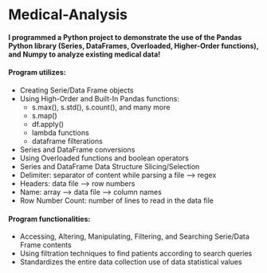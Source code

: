 # Medical-Analysis

#### I programmed a Python project to demonstrate the use of the Pandas Python library (Series, DataFrames, Overloaded, Higher-Order functions), and Numpy to analyze existing medical data!

#### Program utilizes:
- Creating Serie/Data Frame objects
- Using High-Order and Built-In Pandas functions:
  - s.max(), s.std(), s.count(), and many more
  - s.map()
  - df.apply()
  - lambda functions
  - dataframe filterations
- Series and DataFrame conversions
- Using Overloaded functions and boolean operators
- Series and DataFrame Data Structure Slicing/Selection
- Delimiter: separator of content while parsing a file --> regex
- Headers: data file --> row numbers
- Name: array --> data file --> column names
- Row Number Count: number of lines to read in the data file

#### Program functionalities:
- Accessing, Altering, Manipulating, Filtering, and Searching Serie/Data Frame contents
- Using filtration techniques to find patients according to search queries
- Standardizes the entire data collection use of data statistical values
